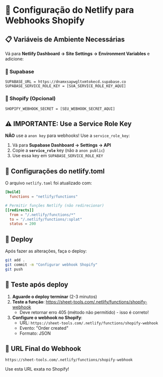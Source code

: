 # 🚀 Configuração do Netlify para Webhooks Shopify

## 📋 Variáveis de Ambiente Necessárias

Vá para **Netlify Dashboard → Site Settings → Environment Variables** e adicione:

### 🔑 Supabase
```
SUPABASE_URL = https://dnamxsapwgltxmtokecd.supabase.co
SUPABASE_SERVICE_ROLE_KEY = [SUA_SERVICE_ROLE_KEY_AQUI]
```

### 🛒 Shopify (Opcional)
```
SHOPIFY_WEBHOOK_SECRET = [SEU_WEBHOOK_SECRET_AQUI]
```

## ⚠️ IMPORTANTE: Use a Service Role Key

**NÃO** use a `anon key` para webhooks! Use a `service_role_key`:

1. Vá para **Supabase Dashboard → Settings → API**
2. Copie a **`service_role`** key (não a `anon public`)
3. Use essa key em `SUPABASE_SERVICE_ROLE_KEY`

## 🔧 Configurações do netlify.toml

O arquivo `netlify.toml` foi atualizado com:

```toml
[build]
  functions = "netlify/functions"

# Permitir funções Netlify (não redirecionar)
[[redirects]]
  from = "/.netlify/functions/*"
  to = "/.netlify/functions/:splat"
  status = 200
```

## 🚀 Deploy

Após fazer as alterações, faça o deploy:

```bash
git add .
git commit -m "Configurar webhook Shopify"
git push
```

## 🧪 Teste após deploy

1. **Aguarde o deploy terminar** (2-3 minutos)
2. **Teste a função**: https://sheet-tools.com/.netlify/functions/shopify-webhook
   - Deve retornar erro 405 (método não permitido) - isso é correto!
3. **Configure o webhook no Shopify**:
   - URL: `https://sheet-tools.com/.netlify/functions/shopify-webhook`
   - Evento: "Order created"
   - Formato: JSON

## 🎯 URL Final do Webhook

```
https://sheet-tools.com/.netlify/functions/shopify-webhook
```

Use esta URL exata no Shopify!



